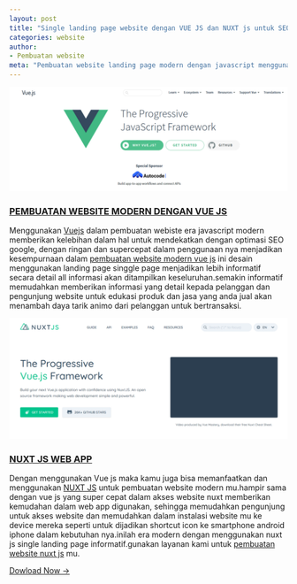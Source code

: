 ```yaml
---
layout: post
title: "Single landing page website dengan VUE JS dan NUXT js untuk SEO"
categories: website
author:
- Pembuatan website
meta: "Pembuatan website landing page modern dengan javascript menggunakan vue js, nuxt js untuk SEO website"
---
```

![pembuatan website dengan vue js dan nuxt js](/assets/img/vuejs.png)


### **[PEMBUATAN WEBSITE MODERN DENGAN VUE JS](/website/2020/03/11/vue.html)**

Menggunakan [Vuejs](https://vuejs.org/) dalam pembuatan webiste era javascript modern memberikan kelebihan dalam hal untuk mendekatkan dengan optimasi SEO google, dengan ringan dan supercepat dalam penggunaan nya menjadikan kesempurnaan dalam [pembuatan website modern vue js](/website/2020/03/11/vue.html) ini desain menggunakan landing page singgle page menjadikan lebih informatif secara detail all informasi akan ditampilkan keseluruhan.semakin informatif memudahkan memberikan informasi yang detail kepada pelanggan dan pengunjung website untuk edukasi produk dan jasa yang anda jual akan menambah daya tarik animo dari pelanggan untuk bertransaksi.


![pembuatan website dengan vue js dan nuxt js](/assets/img/nuxtjs.png)

### **[NUXT JS WEB APP](/website/2020/03/11/vue.html)**

Dengan menggunakan Vue js maka kamu juga bisa memanfaatkan dan menggunakan [NUXT JS](https://nuxtjs.org/) untuk pembuatan website modern mu.hampir sama dengan vue js yang super cepat dalam akses website nuxt memberikan kemudahan dalam web app digunakan, sehingga memudahkan pengunjung untuk akses website dan memudahkan dalam instalasi website mu ke device mereka seperti untuk dijadikan shortcut icon ke smartphone android iphone dalam kebutuhan nya.inilah era modern dengan menggunakan nuxt js single landing page informatif.gunakan layanan kami untuk [pembuatan website nuxt js](/website/2020/03/11/vue.html) mu.


[Dowload Now →](https://mesinkasir.github.io/e-catalog/Creative%20Website%20ART.pdf)
